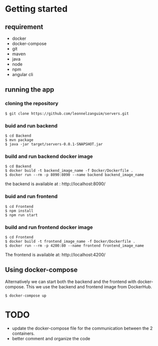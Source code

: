 # Getting started

## requirement

- docker
- docker-compose
- git
- maven
- java
- node
- npm
- angular cli

## running the app

### cloning the repository
```
$ git clone https://github.com/leonnelzanguim/servers.git
```
### buid and run backend
```
$ cd Backend
$ mvn package
$ java -jar target/servers-0.0.1-SNAPSHOT.jar
```


### build and run backend docker image
```
$ cd Backend
$ docker build -t backend_image_name -f Docker/Dockerfile .
$ docker run --rm -p 8090:8090 --name backend backend_image_name
```

the backend is available at : http://localhost:8090/

### buid and run frontend
```
$ cd Frontend
$ npm install
$ npm run start
```
### build and run frontend docker image
```
$ cd Frontend
$ docker build -t frontend_image_name -f Docker/Dockerfile .
$ docker run --rm -p 4200:80 --name frontend frontend_image_name
```
The frontend is available at: http://localhost:4200/

## Using docker-compose

Alternatively we can start both the backend and the frontend with docker-compose.
This we use the backend and frontend image from DockerHub.

```
$ docker-compose up
```

# TODO

- update the docker-compose file for the communication between the 2 containers.
- better comment and organize the code
